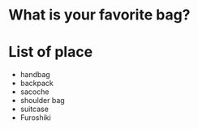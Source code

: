 # What is your favorite bag?

# List of place
- handbag
- backpack
- sacoche
- shoulder bag
- suitcase  
- Furoshiki
